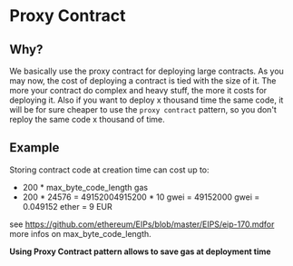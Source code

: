 # Proxy Contract

## Why?

We basically use the proxy contract for deploying large contracts.
As you may now, the cost of deploying a contract is tied with the size of it.
The more your contract do complex and heavy stuff, the more it costs for deploying it.
Also if you want to deploy x thousand time the same code, it will be for sure cheaper to use the `proxy contract` pattern, so you don't reploy the same code x thousand of time.

## Example

Storing contract code at creation time can cost up to:
 - 200 * max_byte_code_length gas
 - 200 * 24576 = 49152004915200 * 10 gwei = 49152000 gwei = 0.049152 ether = 9 EUR
 
 see https://github.com/ethereum/EIPs/blob/master/EIPS/eip-170.mdfor more infos on max_byte_code_length.


**Using Proxy Contract pattern allows to save gas at deployment time**

